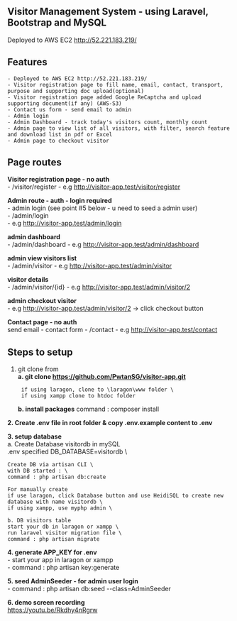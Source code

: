 ## Visitor Management System - using Laravel, Bootstrap and MySQL
Deployed to AWS EC2 http://52.221.183.219/

## Features
    - Deployed to AWS EC2 http://52.221.183.219/
    - Visitor registration page to fill name, email, contact, transport, purpose and supporting doc upload(optional)  
    - Visitor registration page added Google ReCaptcha and upload supporting document(if any) (AWS-S3)
    - Contact us form - send email to admin
    - Admin login  
    - Admin Dashboard - track today's visitors count, monthly count
    - Admin page to view list of all visitors, with filter, search feature and download list in pdf or Excel 
    - Admin page to checkout visitor  

## Page routes
**Visitor registration page - no auth** \
    - /visitor/register
    - e.g http://visitor-app.test/visitor/register

**Admin route - auth - login required** \
    - admin login (see point #5 below - u need to seed a admin user) \
    - /admin/login \
    - e.g http://visitor-app.test/admin/login

**admin dashboard** \
    - /admin/dashboard
    - e.g http://visitor-app.test/admin/dashboard

**admin view visitors list** \
    - /admin/visitor
    - e.g http://visitor-app.test/admin/visitor

**visitor details** \
    - /admin/visitor/{id}
    - e.g http://visitor-app.test/admin/visitor/2

**admin checkout visitor** \
    - e.g http://visitor-app.test/admin/visitor/2 -> click checkout button 

**Contact page - no auth** \
    send email - contact form
    - /contact
    - e.g http://visitor-app.test/contact

## Steps to setup

1. git clone from \
    **a. git clone https://github.com/PwtanSG/visitor-app.git**

        if using laragon, clone to \laragon\www folder \
        if using xampp clone to htdoc folder

    **b. install packages**
        command : composer install

**2. Create .env file in root folder & copy .env.example content to .env**

**3. setup database** \
    a.  Create Database visitordb in mySQL \
    .env specified DB_DATABASE=visitordb \

    Create DB via artisan CLI \
    with DB started : \
    command : php artisan db:create

    For manually create
    if use laragon, click Database button and use HeidiSQL to create new database with name visitordb \
    if using xampp, use myphp admin \ 

    b. DB visitors table
    start your db in laragon or xampp \
    run laravel visitor migration file \
    command : php artisan migrate 

**4. generate APP_KEY for .env** \
    - start your app in laragon or xampp \
    - command : php artisan key:generate 

**5. seed AdminSeeder - for admin user login** \
    - command : php artisan db:seed --class=AdminSeeder

**6. demo screen recording** \
    https://youtu.be/Rkdhy4nRgrw